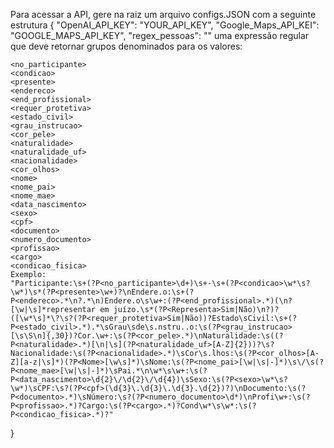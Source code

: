 Para acessar a API, gere na raiz um arquivo configs.JSON com a seguinte estrutura
{
    "OpenAI_API_KEY": "YOUR_API_KEY",
    "Google_Maps_API_KEI": "GOOGLE_MAPS_API_KEY",
    "regex_pessoas": "" uma expressão regular que deve retornar grupos denominados para os valores:
    
    <no_participante>
    <condicao>
    <presente>
    <endereco>
    <end_profissional>
    <requer_protetiva>
    <estado_civil>
    <grau_instrucao>
    <cor_pele>
    <naturalidade>
    <naturalidade_uf>
    <nacionalidade>
    <cor_olhos>
    <nome>
    <nome_pai>
    <nome_mae>
    <data_nascimento>
    <sexo>
    <cpf>
    <documento>
    <numero_documento>
    <profissao>
    <cargo>
    <condicao_fisica>
    Exemplo:
    "Participante:\s+(?P<no_participante>\d+)\s+-\s+(?P<condicao>\w*\s?\w*)\s*(?P<presente>\w+)?\nEndere.o:\s+(?P<endereco>.*\n?.*\n)Endere.o\s\w+:(?P<end_profissional>.*)(\n?[\w|\s]*representar em juízo.\s*(?P<Representa>Sim|Não)\n?)?([\w*\s]*\?\s?(?P<requer_protetiva>Sim|Não))?Estado\sCivil:\s+(?P<estado_civil>.*).*\sGrau\sde\s.nstru..o:\s(?P<grau_instrucao>[\s\S\n]{,30})?Cor.\w+:\s(?P<cor_pele>.*)\nNaturalidade:\s((?P<naturalidade>.*)[\n|\s](?P<naturalidade_uf>[A-Z]{2}))?\s?Nacionalidade:\s(?P<nacionalidade>.*)\sCor\s.lhos:\s(?P<cor_olhos>[A-Z][a-z|\s]*)(?P<Nome>[\w\s]*)\sNome:\s(?P<nome_pai>[\w|\s|-]*)\s\/\s(?P<nome_mae>[\w|\s|-]*)\sPai.*\n\w*\s\w+:\s(?P<data_nascimento>\d{2}\/\d{2}\/\d{4})\sSexo:\s(?P<sexo>\w*\s?\w*)\sCPF:\s?(?P<cpf>(\d{3}\.\d{3}\.\d{3}.\d{2})?)\nDocumento:\s(?P<documento>.*)\sNúmero:\s?(?P<numero_documento>\d*)\nProfi\w+:\s(?P<profissao>.*)?Cargo:\s(?P<cargo>.*)?Cond\w*\s\w*:\s(?P<condicao_fisica>.*)?"
}
